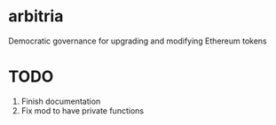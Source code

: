# arbitria
Democratic governance for upgrading and modifying Ethereum tokens

# TODO
1. Finish documentation
2. Fix mod to have private functions
